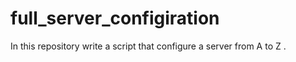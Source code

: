 # full_server_configiration
In this repository  write a script that configure a server from A to Z .
